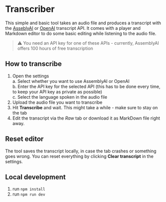 # Transcriber

This simple and basic tool takes an audio file and produces a transcript with the [AsseblyAI](https://www.assemblyai.com/) or [OpenAI](https://platform.openai.com/docs/guides/speech-to-text) transcript API. It comes with a player and Markdown editor to do some basic editing while listening to the audio file.  

> ⚠️ You need an API key for one of these APIs - currently, AssemblyAI offers 100 hours of free transcription

## How to transcribe
1. Open the settings  
  a. Select whether you want to use AssemblyAI or OpenAI  
  b. Enter the API key for the selected API (this has to be done every time, to keep your API key as private as possible)  
  c. Select the language spoken in the audio file  
3. Upload the audio file you want to transcribe
4. Hit **Transcribe** and wait. This might take a while - make sure to stay on the tab
5. Edit the transcript via the _Raw_ tab or download it as MarkDown file right away.

## Reset editor
The tool saves the transcript locally, in case the tab crashes or something goes wrong. You can reset everything by clicking **Clear transcript** in the settings.

##  Local development
1. run `npm install`
2. run `npm run dev`
